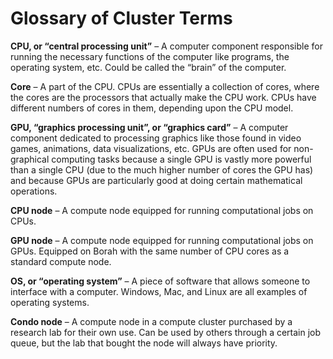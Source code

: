 # Glossary of Cluster Terms

**CPU, or “central processing unit”** – A computer component responsible for running the necessary functions of the computer like programs, the operating system, etc.
Could be called the “brain” of the computer.

**Core** – A part of the CPU.
CPUs are essentially a collection of cores, where the cores are the processors that actually make the CPU work.
CPUs have different numbers of cores in them, depending upon the CPU model.

**GPU, “graphics processing unit”, or “graphics card”** – A computer component dedicated to processing graphics like those found in video games, animations, data visualizations, etc.
GPUs are often used for non-graphical computing tasks because a single GPU is vastly more powerful than a single CPU (due to the much higher number of cores the GPU has) and because GPUs are particularly good at doing certain mathematical operations.

**CPU node** – A compute node equipped for running computational jobs on CPUs.

**GPU node** – A compute node equipped for running computational jobs on GPUs.
Equipped on Borah with the same number of CPU cores as a standard compute node.

**OS, or “operating system”** – A piece of software that allows someone to interface with a computer.
Windows, Mac, and Linux are all examples of operating systems.

**Condo node** – A compute node in a compute cluster purchased by a research lab for their own use.
Can be used by others through a certain job queue, but the lab that bought the node will always have priority.
